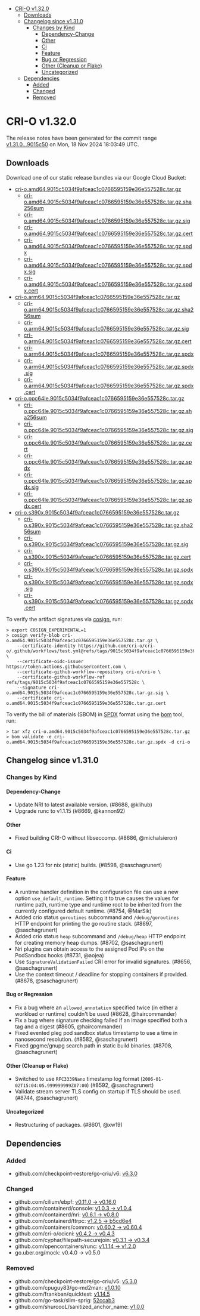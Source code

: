 - [CRI-O v1.32.0](#cri-o-v1320)
  - [Downloads](#downloads)
  - [Changelog since v1.31.0](#changelog-since-v1310)
    - [Changes by Kind](#changes-by-kind)
      - [Dependency-Change](#dependency-change)
      - [Other](#other)
      - [Ci](#ci)
      - [Feature](#feature)
      - [Bug or Regression](#bug-or-regression)
      - [Other (Cleanup or Flake)](#other-cleanup-or-flake)
      - [Uncategorized](#uncategorized)
  - [Dependencies](#dependencies)
    - [Added](#added)
    - [Changed](#changed)
    - [Removed](#removed)

# CRI-O v1.32.0

The release notes have been generated for the commit range
[v1.31.0...9015c50](https://github.com/cri-o/cri-o/compare/v1.31.0...v1.32.0) on Mon, 18 Nov 2024 18:03:49 UTC.

## Downloads

Download one of our static release bundles via our Google Cloud Bucket:

- [cri-o.amd64.9015c5034f9afceac1c0766595159e36e557528c.tar.gz](https://storage.googleapis.com/cri-o/artifacts/cri-o.amd64.9015c5034f9afceac1c0766595159e36e557528c.tar.gz)
  - [cri-o.amd64.9015c5034f9afceac1c0766595159e36e557528c.tar.gz.sha256sum](https://storage.googleapis.com/cri-o/artifacts/cri-o.amd64.9015c5034f9afceac1c0766595159e36e557528c.tar.gz.sha256sum)
  - [cri-o.amd64.9015c5034f9afceac1c0766595159e36e557528c.tar.gz.sig](https://storage.googleapis.com/cri-o/artifacts/cri-o.amd64.9015c5034f9afceac1c0766595159e36e557528c.tar.gz.sig)
  - [cri-o.amd64.9015c5034f9afceac1c0766595159e36e557528c.tar.gz.cert](https://storage.googleapis.com/cri-o/artifacts/cri-o.amd64.9015c5034f9afceac1c0766595159e36e557528c.tar.gz.cert)
  - [cri-o.amd64.9015c5034f9afceac1c0766595159e36e557528c.tar.gz.spdx](https://storage.googleapis.com/cri-o/artifacts/cri-o.amd64.9015c5034f9afceac1c0766595159e36e557528c.tar.gz.spdx)
  - [cri-o.amd64.9015c5034f9afceac1c0766595159e36e557528c.tar.gz.spdx.sig](https://storage.googleapis.com/cri-o/artifacts/cri-o.amd64.9015c5034f9afceac1c0766595159e36e557528c.tar.gz.spdx.sig)
  - [cri-o.amd64.9015c5034f9afceac1c0766595159e36e557528c.tar.gz.spdx.cert](https://storage.googleapis.com/cri-o/artifacts/cri-o.amd64.9015c5034f9afceac1c0766595159e36e557528c.tar.gz.spdx.cert)
- [cri-o.arm64.9015c5034f9afceac1c0766595159e36e557528c.tar.gz](https://storage.googleapis.com/cri-o/artifacts/cri-o.arm64.9015c5034f9afceac1c0766595159e36e557528c.tar.gz)
  - [cri-o.arm64.9015c5034f9afceac1c0766595159e36e557528c.tar.gz.sha256sum](https://storage.googleapis.com/cri-o/artifacts/cri-o.arm64.9015c5034f9afceac1c0766595159e36e557528c.tar.gz.sha256sum)
  - [cri-o.arm64.9015c5034f9afceac1c0766595159e36e557528c.tar.gz.sig](https://storage.googleapis.com/cri-o/artifacts/cri-o.arm64.9015c5034f9afceac1c0766595159e36e557528c.tar.gz.sig)
  - [cri-o.arm64.9015c5034f9afceac1c0766595159e36e557528c.tar.gz.cert](https://storage.googleapis.com/cri-o/artifacts/cri-o.arm64.9015c5034f9afceac1c0766595159e36e557528c.tar.gz.cert)
  - [cri-o.arm64.9015c5034f9afceac1c0766595159e36e557528c.tar.gz.spdx](https://storage.googleapis.com/cri-o/artifacts/cri-o.arm64.9015c5034f9afceac1c0766595159e36e557528c.tar.gz.spdx)
  - [cri-o.arm64.9015c5034f9afceac1c0766595159e36e557528c.tar.gz.spdx.sig](https://storage.googleapis.com/cri-o/artifacts/cri-o.arm64.9015c5034f9afceac1c0766595159e36e557528c.tar.gz.spdx.sig)
  - [cri-o.arm64.9015c5034f9afceac1c0766595159e36e557528c.tar.gz.spdx.cert](https://storage.googleapis.com/cri-o/artifacts/cri-o.arm64.9015c5034f9afceac1c0766595159e36e557528c.tar.gz.spdx.cert)
- [cri-o.ppc64le.9015c5034f9afceac1c0766595159e36e557528c.tar.gz](https://storage.googleapis.com/cri-o/artifacts/cri-o.ppc64le.9015c5034f9afceac1c0766595159e36e557528c.tar.gz)
  - [cri-o.ppc64le.9015c5034f9afceac1c0766595159e36e557528c.tar.gz.sha256sum](https://storage.googleapis.com/cri-o/artifacts/cri-o.ppc64le.9015c5034f9afceac1c0766595159e36e557528c.tar.gz.sha256sum)
  - [cri-o.ppc64le.9015c5034f9afceac1c0766595159e36e557528c.tar.gz.sig](https://storage.googleapis.com/cri-o/artifacts/cri-o.ppc64le.9015c5034f9afceac1c0766595159e36e557528c.tar.gz.sig)
  - [cri-o.ppc64le.9015c5034f9afceac1c0766595159e36e557528c.tar.gz.cert](https://storage.googleapis.com/cri-o/artifacts/cri-o.ppc64le.9015c5034f9afceac1c0766595159e36e557528c.tar.gz.cert)
  - [cri-o.ppc64le.9015c5034f9afceac1c0766595159e36e557528c.tar.gz.spdx](https://storage.googleapis.com/cri-o/artifacts/cri-o.ppc64le.9015c5034f9afceac1c0766595159e36e557528c.tar.gz.spdx)
  - [cri-o.ppc64le.9015c5034f9afceac1c0766595159e36e557528c.tar.gz.spdx.sig](https://storage.googleapis.com/cri-o/artifacts/cri-o.ppc64le.9015c5034f9afceac1c0766595159e36e557528c.tar.gz.spdx.sig)
  - [cri-o.ppc64le.9015c5034f9afceac1c0766595159e36e557528c.tar.gz.spdx.cert](https://storage.googleapis.com/cri-o/artifacts/cri-o.ppc64le.9015c5034f9afceac1c0766595159e36e557528c.tar.gz.spdx.cert)
- [cri-o.s390x.9015c5034f9afceac1c0766595159e36e557528c.tar.gz](https://storage.googleapis.com/cri-o/artifacts/cri-o.s390x.9015c5034f9afceac1c0766595159e36e557528c.tar.gz)
  - [cri-o.s390x.9015c5034f9afceac1c0766595159e36e557528c.tar.gz.sha256sum](https://storage.googleapis.com/cri-o/artifacts/cri-o.s390x.9015c5034f9afceac1c0766595159e36e557528c.tar.gz.sha256sum)
  - [cri-o.s390x.9015c5034f9afceac1c0766595159e36e557528c.tar.gz.sig](https://storage.googleapis.com/cri-o/artifacts/cri-o.s390x.9015c5034f9afceac1c0766595159e36e557528c.tar.gz.sig)
  - [cri-o.s390x.9015c5034f9afceac1c0766595159e36e557528c.tar.gz.cert](https://storage.googleapis.com/cri-o/artifacts/cri-o.s390x.9015c5034f9afceac1c0766595159e36e557528c.tar.gz.cert)
  - [cri-o.s390x.9015c5034f9afceac1c0766595159e36e557528c.tar.gz.spdx](https://storage.googleapis.com/cri-o/artifacts/cri-o.s390x.9015c5034f9afceac1c0766595159e36e557528c.tar.gz.spdx)
  - [cri-o.s390x.9015c5034f9afceac1c0766595159e36e557528c.tar.gz.spdx.sig](https://storage.googleapis.com/cri-o/artifacts/cri-o.s390x.9015c5034f9afceac1c0766595159e36e557528c.tar.gz.spdx.sig)
  - [cri-o.s390x.9015c5034f9afceac1c0766595159e36e557528c.tar.gz.spdx.cert](https://storage.googleapis.com/cri-o/artifacts/cri-o.s390x.9015c5034f9afceac1c0766595159e36e557528c.tar.gz.spdx.cert)

To verify the artifact signatures via [cosign](https://github.com/sigstore/cosign), run:

```console
> export COSIGN_EXPERIMENTAL=1
> cosign verify-blob cri-o.amd64.9015c5034f9afceac1c0766595159e36e557528c.tar.gz \
    --certificate-identity https://github.com/cri-o/cri-o/.github/workflows/test.yml@refs/tags/9015c5034f9afceac1c0766595159e36e557528c \
    --certificate-oidc-issuer https://token.actions.githubusercontent.com \
    --certificate-github-workflow-repository cri-o/cri-o \
    --certificate-github-workflow-ref refs/tags/9015c5034f9afceac1c0766595159e36e557528c \
    --signature cri-o.amd64.9015c5034f9afceac1c0766595159e36e557528c.tar.gz.sig \
    --certificate cri-o.amd64.9015c5034f9afceac1c0766595159e36e557528c.tar.gz.cert
```

To verify the bill of materials (SBOM) in [SPDX](https://spdx.org) format using the [bom](https://sigs.k8s.io/bom) tool, run:

```console
> tar xfz cri-o.amd64.9015c5034f9afceac1c0766595159e36e557528c.tar.gz
> bom validate -e cri-o.amd64.9015c5034f9afceac1c0766595159e36e557528c.tar.gz.spdx -d cri-o
```

## Changelog since v1.31.0

### Changes by Kind

#### Dependency-Change
 - Update NRI to latest available version. (#8688, @klihub)
 - Upgrade runc to v1.1.15 (#8669, @kannon92)

#### Other
 - Fixed building CRI-O without libseccomp. (#8686, @michalsieron)

#### Ci
 - Use go 1.23 for nix (static) builds. (#8598, @saschagrunert)

#### Feature
 - A runtime handler definition in the configuration file can use a new option `use_default_runtime`. Setting it to true causes the values for runtime path, runtime type and runtime root to be inherited from the currently configured default runtime. (#8754, @MarSik)
 - Added crio status `goroutines` subcommand and `/debug/goroutines` HTTP endpoint for printing the go routine stack. (#8697, @saschagrunert)
 - Added crio status `heap` subcommand and `/debug/heap` HTTP endpoint for creating memory heap dumps. (#8702, @saschagrunert)
 - Nri plugins can obtain access to the assigned Pod IPs on the PodSandbox hooks (#8731, @aojea)
 - Use `SignatureValidationFailed` CRI error for invalid signatures. (#8656, @saschagrunert)
 - Use the context timeout / deadline for stopping containers if provided. (#8678, @saschagrunert)

#### Bug or Regression
 - Fix a bug where an `allowed_annotation` specified twice (in either a workload or runtime) couldn't be used (#8628, @haircommander)
 - Fix a bug where signature checking failed if an image specified both a tag and a digest (#8605, @haircommander)
 - Fixed evented pleg pod sandbox status timestamp to use a time in nanosecond resolution. (#8582, @saschagrunert)
 - Fixed gpgme/gnupg search path in static build binaries. (#8708, @saschagrunert)

#### Other (Cleanup or Flake)
 - Switched to use `RFC3339Nano` timestamp log format (`2006-01-02T15:04:05.999999999Z07:00`) (#8592, @saschagrunert)
 - Validate stream server TLS config on startup if TLS should be used. (#8744, @saschagrunert)

#### Uncategorized
 - Restructuring of packages. (#8601, @xw19)

## Dependencies

### Added
- github.com/checkpoint-restore/go-criu/v6: [v6.3.0](https://github.com/checkpoint-restore/go-criu/tree/v6.3.0)

### Changed
- github.com/cilium/ebpf: [v0.11.0 → v0.16.0](https://github.com/cilium/ebpf/compare/v0.11.0...v0.16.0)
- github.com/containerd/console: [v1.0.3 → v1.0.4](https://github.com/containerd/console/compare/v1.0.3...v1.0.4)
- github.com/containerd/nri: [v0.6.1 → v0.8.0](https://github.com/containerd/nri/compare/v0.6.1...v0.8.0)
- github.com/containerd/ttrpc: [v1.2.5 → b5cd6e4](https://github.com/containerd/ttrpc/compare/v1.2.5...b5cd6e4)
- github.com/containers/common: [v0.60.2 → v0.60.4](https://github.com/containers/common/compare/v0.60.2...v0.60.4)
- github.com/cri-o/ocicni: [v0.4.2 → v0.4.3](https://github.com/cri-o/ocicni/compare/v0.4.2...v0.4.3)
- github.com/cyphar/filepath-securejoin: [v0.3.1 → v0.3.4](https://github.com/cyphar/filepath-securejoin/compare/v0.3.1...v0.3.4)
- github.com/opencontainers/runc: [v1.1.14 → v1.2.0](https://github.com/opencontainers/runc/compare/v1.1.14...v1.2.0)
- go.uber.org/mock: v0.4.0 → v0.5.0

### Removed
- github.com/checkpoint-restore/go-criu/v5: [v5.3.0](https://github.com/checkpoint-restore/go-criu/tree/v5.3.0)
- github.com/cpuguy83/go-md2man: [v1.0.10](https://github.com/cpuguy83/go-md2man/tree/v1.0.10)
- github.com/frankban/quicktest: [v1.14.5](https://github.com/frankban/quicktest/tree/v1.14.5)
- github.com/go-task/slim-sprig: [52ccab3](https://github.com/go-task/slim-sprig/tree/52ccab3)
- github.com/shurcooL/sanitized_anchor_name: [v1.0.0](https://github.com/shurcooL/sanitized_anchor_name/tree/v1.0.0)
